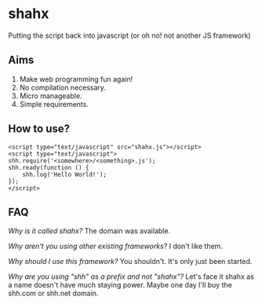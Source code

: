 shahx
=====

Putting the script back into javascript (or oh no! not another JS framework)

Aims
----
1. Make web programming fun again!
2. No compilation necessary.
3. Micro manageable.
4. Simple requirements.

How to use?
-----------
	<script type="text/javascript" src="shahx.js"></script>
    <script type="text/javascript">
    shh.require('<somewhere>/<something>.js');
    shh.ready(function () {
    	shh.log('Hello World!');
    });
    </script>

FAQ
---
*Why is it called shahx?*
The domain was available.

*Why aren't you using other existing frameworks?*
I don't like them.

*Why should I use this framework?*
You shouldn't. It's only just been started.

*Why are you using "shh" as a prefix and not "shahx"?*
Let's face it shahx as a name doesn't have much staying power. Maybe one day I'll buy the shh.com or shh.net domain.

